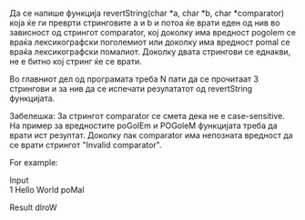 Да се напише функција revertString(char *a, char *b, char *comparator) која ќе ги преврти стринговите a и b и потоа ќе врати еден од нив во зависност од стрингот comparator, кој доколку има вредност pogolem се враќа лексикографски поголемиот или доколку има вредност pomal се враќа лексикографски помалиот. Доколку двата стрингови се еднакви, не е битно кој стринг ќе се врати.

Во главниот дел од програмата треба N пати да се прочитаат 3 стрингови и за нив да се испечати резулататот од revertString функцијата.

Забелешка: За стрингот comparator се смета дека не е case-sensitive. На пример за вредностите poGolEm и POGoleM функцијата треба да врати ист резултат. Доколку пак comparator има непозната вредност да се врати стрингот "Invalid comparator".

For example:

Input	
1
Hello
World
poMal

Result
dlroW
